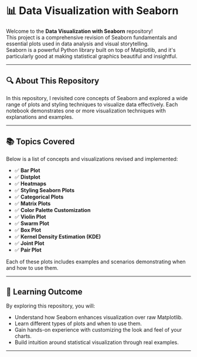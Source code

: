 # 📊 Data Visualization with Seaborn

Welcome to the **Data Visualization with Seaborn** repository!  
This project is a comprehensive revision of Seaborn fundamentals and essential plots used in data analysis and visual storytelling.  
Seaborn is a powerful Python library built on top of Matplotlib, and it's particularly good at making statistical graphics beautiful and insightful.

---

## 🔍 About This Repository

In this repository, I revisited core concepts of Seaborn and explored a wide range of plots and styling techniques to visualize data effectively. Each notebook demonstrates one or more visualization techniques with explanations and examples.

---

## 📚 Topics Covered

Below is a list of concepts and visualizations revised and implemented:

- ✅ **Bar Plot**
- ✅ **Distplot**
- ✅ **Heatmaps**
- ✅ **Styling Seaborn Plots**
- ✅ **Categorical Plots**
- ✅ **Matrix Plots**
- ✅ **Color Palette Customization**
- ✅ **Violin Plot**
- ✅ **Swarm Plot**
- ✅ **Box Plot**
- ✅ **Kernel Density Estimation (KDE)**
- ✅ **Joint Plot**
- ✅ **Pair Plot**

Each of these plots includes examples and scenarios demonstrating when and how to use them.

---

## 🧠 Learning Outcome

By exploring this repository, you will:
- Understand how Seaborn enhances visualization over raw Matplotlib.
- Learn different types of plots and when to use them.
- Gain hands-on experience with customizing the look and feel of your charts.
- Build intuition around statistical visualization through real examples.

---
